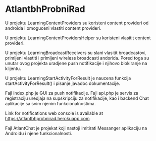 # AtlantbhProbniRad

U projektu LearningContentProviders su koristeni content provideri od androida i omoguceni vlastiti content provideri.

U projektu LearningContentProvidersHelper su koristeni vlasitit content provideri.

U projektu LearningBroadcastReceivers su slani vlasitit broadcastovi, primljeni vlastiti i primljeni wireless broadcasti andorida. Pored toga su unutar ovog projekta uradjene push notifikacije i njihovo blokiranje na klijentu.

U projektu LearningStartActivityForResult je naucena funkcija startActivityForResult() i pisanje javadoc dokumentacije.

Fajl index.php je GUI za push notifikacije.
Fajl api.php je servis za registraciju uredjaja na supskripciju za notifikacije, kao i backend Chat aplikacije sa svim njenim funkcionalnostima.

Link for notifications web console is available at https://atlantbhprobnirad.herokuapp.com

Fajl AtlantChat je projekat koji nastoji imitirati Messanger aplikaciju na Androidu i njene funkcionalnosti.
